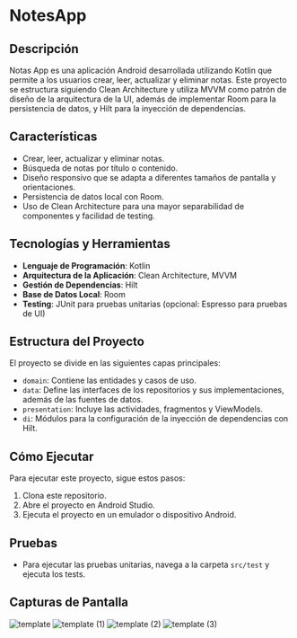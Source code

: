 # NotesApp
## Descripción
Notas App es una aplicación Android desarrollada utilizando Kotlin que permite a los usuarios crear, leer, actualizar y eliminar notas. Este proyecto se estructura siguiendo Clean Architecture y utiliza MVVM como patrón de diseño de la arquitectura de la UI, además de implementar Room para la persistencia de datos, y Hilt para la inyección de dependencias.

## Características
- Crear, leer, actualizar y eliminar notas.
- Búsqueda de notas por título o contenido.
- Diseño responsivo que se adapta a diferentes tamaños de pantalla y orientaciones.
- Persistencia de datos local con Room.
- Uso de Clean Architecture para una mayor separabilidad de componentes y facilidad de testing.

## Tecnologías y Herramientas
- **Lenguaje de Programación**: Kotlin
- **Arquitectura de la Aplicación**: Clean Architecture, MVVM
- **Gestión de Dependencias**: Hilt
- **Base de Datos Local**: Room
- **Testing**: JUnit para pruebas unitarias (opcional: Espresso para pruebas de UI)

## Estructura del Proyecto
El proyecto se divide en las siguientes capas principales:

- `domain`: Contiene las entidades y casos de uso.
- `data`: Define las interfaces de los repositorios y sus implementaciones, además de las fuentes de datos.
- `presentation`: Incluye las actividades, fragmentos y ViewModels.
- `di`: Módulos para la configuración de la inyección de dependencias con Hilt.

## Cómo Ejecutar
Para ejecutar este proyecto, sigue estos pasos:

1. Clona este repositorio.
2. Abre el proyecto en Android Studio.
3. Ejecuta el proyecto en un emulador o dispositivo Android.

## Pruebas
- Para ejecutar las pruebas unitarias, navega a la carpeta `src/test` y ejecuta los tests.

## Capturas de Pantalla
![template](https://github.com/cvalera18/NotesApp/assets/57680708/f2f3eb45-8062-4657-bf20-67697c71f8ad) ![template (1)](https://github.com/cvalera18/NotesApp/assets/57680708/5ee8cf4b-f4af-4ce7-80b6-2eb2c67182ae) ![template (2)](https://github.com/cvalera18/NotesApp/assets/57680708/ac54741f-b8ab-4de6-adb0-e2e9e057af50) ![template (3)](https://github.com/cvalera18/NotesApp/assets/57680708/4d058ab9-6cb9-47ab-8c85-1f7e1829443a)



